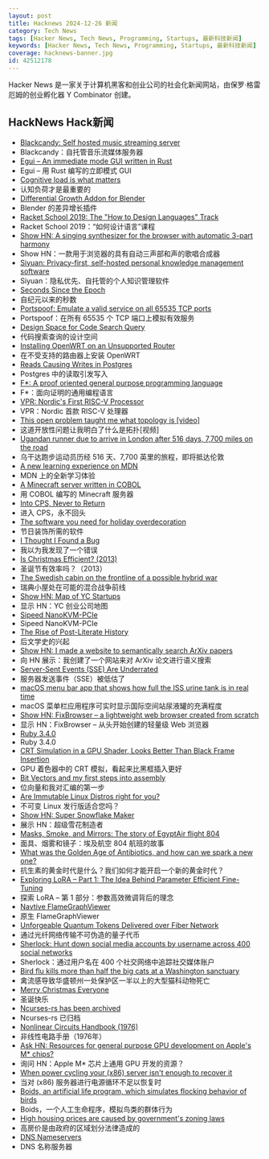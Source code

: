 ```yaml
---
layout: post
title: Hacknews 2024-12-26 新闻
category: Tech News
tags: [Hacker News, Tech News, Programming, Startups, 最新科技新闻]
keywords: [Hacker News, Tech News, Programming, Startups, 最新科技新闻]
coverage: hacknews-banner.jpg
id: 42512178
---
```


Hacker News 是一家关于计算机黑客和创业公司的社会化新闻网站，由保罗·格雷厄姆的创业孵化器 Y Combinator 创建。

## HackNews Hack新闻

- [Blackcandy: Self hosted music streaming server](https://github.com/blackcandy-org/blackcandy)
- Blackcandy：自托管音乐流媒体服务器
- [Egui – An immediate mode GUI written in Rust](https://www.egui.rs/)
- Egui – 用 Rust 编写的立即模式 GUI
- [Cognitive load is what matters](https://minds.md/zakirullin/cognitive)
- 认知负荷才是最重要的
- [Differential Growth Addon for Blender](https://boris.okunskiy.name/posts/blender-differential-growth)
- Blender 的差异增长插件
- [Racket School 2019: The "How to Design Languages" Track](https://school.racket-lang.org/2019/plan/)
- Racket School 2019：“如何设计语言”课程
- [Show HN: A singing synthesizer for the browser with automatic 3-part harmony](https://pbat.ch/recurse/demos/trio/)
- Show HN：一款用于浏览器的具有自动三声部和声的歌唱合成器
- [Siyuan: Privacy-first, self-hosted personal knowledge management software](https://github.com/siyuan-note/siyuan)
- Siyuan：隐私优先、自托管的个人知识管理软件
- [Seconds Since the Epoch](https://aphyr.com/posts/378-seconds-since-the-epoch)
- 自纪元以来的秒数
- [Portspoof: Emulate a valid service on all 65535 TCP ports](https://github.com/drk1wi/portspoof)
- Portspoof：在所有 65535 个 TCP 端口上模拟有效服务
- [Design Space for Code Search Query](https://ast-grep.github.io/blog/code-search-design-space.html)
- 代码搜索查询的设计空间
- [Installing OpenWRT on an Unsupported Router](https://radiosocial.de/@hennichodernich/113714518196988714)
- 在不受支持的路由器上安装 OpenWRT
- [Reads Causing Writes in Postgres](https://jesipow.com/blog/postgres-reads-cause-writes/)
- Postgres 中的读取引发写入
- [F*: A proof oriented general purpose programming language](https://fstar-lang.org/)
- F*：面向证明的通用编程语言
- [VPR: Nordic's First RISC-V Processor](https://danielmangum.com/posts/vpr-nordic-risc-v-processor/)
- VPR：Nordic 首款 RISC-V 处理器
- [This open problem taught me what topology is [video]](https://www.youtube.com/watch?v=IQqtsm-bBRU)
- 这道开放性问题让我明白了什么是拓扑[视频]
- [Ugandan runner due to arrive in London after 516 days, 7,700 miles on the road](https://www.theguardian.com/global-development/2024/dec/20/ugandan-runner-deo-kato-cape-town-london-hope-racism-europe-africa)
- 乌干达跑步运动员历经 516 天、7,700 英里的旅程，即将抵达伦敦
- [A new learning experience on MDN](https://developer.mozilla.org/en-US/blog/curriculum-learn-web-development/)
- MDN 上的全新学习体验
- [A Minecraft server written in COBOL](https://github.com/meyfa/CobolCraft)
- 用 COBOL 编写的 Minecraft 服务器
- [Into CPS, Never to Return](https://bernsteinbear.com/blog/cps/)
- 进入 CPS，永不回头
- [The software you need for holiday overdecoration](https://www.dbos.dev/blog/ezrgb-dbos-light-shows)
- 节日装饰所需的软件
- [I Thought I Found a Bug](https://www.os2museum.com/wp/i-thought-i-found-a-bug/)
- 我以为我发现了一个错误
- [Is Christmas Efficient? (2013)](http://marginalrevolution.com/marginalrevolution/2013/12/are-seasonal-business-cycles-inefficient.html)
- 圣诞节有效率吗？（2013）
- [The Swedish cabin on the frontline of a possible hybrid war](https://www.theguardian.com/world/2024/dec/23/swedish-cabin-frontline-possible-hybrid-war-undersea-cables-sabotage)
- 瑞典小屋处在可能的混合战争前线
- [Show HN: Map of YC Startups](https://yc-map.vercel.app/)
- 显示 HN：YC 创业公司地图
- [Sipeed NanoKVM-PCIe](https://www.cnx-software.com/2024/12/24/sipeed-nanokvm-pcie-is-an-inexpensive-kvm-over-ip-solution-with-optional-wifi-6-and-poe-support/)
- Sipeed NanoKVM-PCIe
- [The Rise of Post-Literate History](https://www.compactmag.com/article/the-rise-of-post-literate-history/)
- 后文学史的兴起
- [Show HN: I made a website to semantically search ArXiv papers](https://papermatch.mitanshu.tech/)
- 向 HN 展示：我创建了一个网站来对 ArXiv 论文进行语义搜索
- [Server-Sent Events (SSE) Are Underrated](https://igorstechnoclub.com/server-sent-events-sse-are-underrated/)
- 服务器发送事件（SSE）被低估了
- [macOS menu bar app that shows how full the ISS urine tank is in real time](https://github.com/Jaennaet/pISSStream)
- macOS 菜单栏应用程序可实时显示国际空间站尿液罐的充满程度
- [Show HN: FixBrowser – a lightweight web browser created from scratch](https://www.fixbrowser.org/)
- 显示 HN：FixBrowser – 从头开始​​创建的轻量级 Web 浏览器
- [Ruby 3.4.0](https://www.ruby-lang.org/en/news/2024/12/25/ruby-3-4-0-released/)
- Ruby 3.4.0
- [CRT Simulation in a GPU Shader, Looks Better Than Black Frame Insertion](https://blurbusters.com/crt-simulation-in-a-gpu-shader-looks-better-than-bfi/)
- GPU 着色器中的 CRT 模拟，看起来比黑框插入更好
- [Bit Vectors and my first steps into assembly](https://blog.smidt.dev/posts/0004/)
- 位向量和我对汇编的第一步
- [Are Immutable Linux Distros right for you?](https://linuxblog.io/immutable-linux-distros-are-they-right-for-you-take-the-test/)
- 不可变 Linux 发行版适合您吗？
- [Show HN: Super Snowflake Maker](https://supersnowflakemaker.com)
- 展示 HN：超级雪花制造者
- [Masks, Smoke, and Mirrors: The story of EgyptAir flight 804](https://admiralcloudberg.medium.com/masks-smoke-and-mirrors-the-untold-story-of-egyptair-flight-804-42c788fcac2d)
- 面具、烟雾和镜子：埃及航空 804 航班的故事
- [What was the Golden Age of Antibiotics, and how can we spark a new one?](https://ourworldindata.org/golden-age-antibiotics)
- 抗生素的黄金时代是什么？我们如何才能开启一个新的黄金时代？
- [Exploring LoRA – Part 1: The Idea Behind Parameter Efficient Fine-Tuning](https://medium.com/inspiredbrilliance/exploring-lora-part-1-the-idea-behind-parameter-efficient-fine-tuning-and-lora-ec469d176c26)
- 探索 LoRA – 第 1 部分：参数高效微调背后的理念
- [Navtive FlameGraphViewer](https://laladrik.xyz/blog/flameGraphViewer/)
- 原生 FlameGraphViewer
- [Unforgeable Quantum Tokens Delivered over Fiber Network](https://spectrum.ieee.org/quantum-tokens)
- 通过光纤网络传输不可伪造的量子代币
- [Sherlock: Hunt down social media accounts by username across 400 social networks](https://sherlockproject.xyz/)
- Sherlock：通过用户名在 400 个社交网络中追踪社交媒体账户
- [Bird flu kills more than half the big cats at a Washington sanctuary](https://www.cnn.com/2024/12/25/us/bird-flu-washington-cats-cases/index.html)
- 禽流感导致华盛顿州一处保护区一半以上的大型猫科动物死亡
- [Merry Christmas Everyone]()
- 圣诞快乐
- [Ncurses-rs has been archived](https://github.com/jeaye/ncurses-rs)
- Ncurses-rs 已归档
- [Nonlinear Circuits Handbook (1976)](https://www.analog.com/en/resources/technical-books/nonlinear-circuits-handbook.html)
- 非线性电路手册（1976年）
- [Ask HN: Resources for general purpose GPU development on Apple's M* chips?]()
- 询问 HN：Apple M* 芯片上通用 GPU 开发的资源？
- [When power cycling your (x86) server isn't enough to recover it](https://utcc.utoronto.ca/~cks/space/blog/tech/ServerWhenPowerCycleNotEnough)
- 当对 (x86) 服务器进行电源循环不足以恢复时
- [Boids, an artificial life program, which simulates flocking behavior of birds](https://people.ece.cornell.edu/land/courses/ece4760/labs/s2021/Boids/Boids.html)
- Boids，一个人工生命程序，模拟鸟类的群体行为
- [High housing prices are caused by government's zoning laws](https://www.nahro.org/journal_article/rethinking-zoning-to-increase-affordable-housing/)
- 高房价是由政府的区域划分法律造成的
- [DNS Nameservers](https://www.potaroo.net/ispcol/2024-12/nameservers.html)
- DNS 名称服务器


